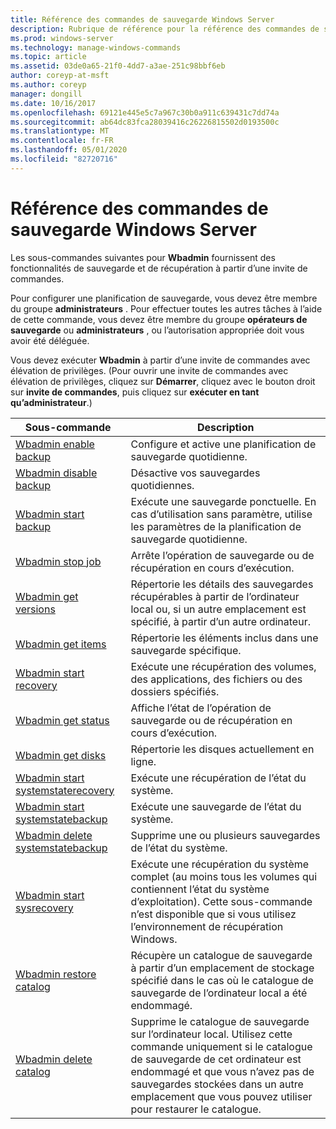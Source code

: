 ```yaml
---
title: Référence des commandes de sauvegarde Windows Server
description: Rubrique de référence pour la référence des commandes de sauvegarde.
ms.prod: windows-server
ms.technology: manage-windows-commands
ms.topic: article
ms.assetid: 03de0a65-21f0-4dd7-a3ae-251c98bbf6eb
author: coreyp-at-msft
ms.author: coreyp
manager: dongill
ms.date: 10/16/2017
ms.openlocfilehash: 69121e445e5c7a967c30b0a911c639431c7dd74a
ms.sourcegitcommit: ab64dc83fca28039416c26226815502d0193500c
ms.translationtype: MT
ms.contentlocale: fr-FR
ms.lasthandoff: 05/01/2020
ms.locfileid: "82720716"
---
```

# <a name="windows-server-backup-command-reference"></a>Référence des commandes de sauvegarde Windows Server



Les sous-commandes suivantes pour **Wbadmin** fournissent des fonctionnalités de sauvegarde et de récupération à partir d’une invite de commandes.

Pour configurer une planification de sauvegarde, vous devez être membre du groupe **administrateurs** . Pour effectuer toutes les autres tâches à l’aide de cette commande, vous devez être membre du groupe **opérateurs de sauvegarde** ou **administrateurs** , ou l’autorisation appropriée doit vous avoir été déléguée.

Vous devez exécuter **Wbadmin** à partir d’une invite de commandes avec élévation de privilèges. (Pour ouvrir une invite de commandes avec élévation de privilèges, cliquez sur **Démarrer**, cliquez avec le bouton droit sur **invite de commandes**, puis cliquez sur **exécuter en tant qu’administrateur**.)

|Sous-commande|Description|
|----------|-----------|
|[Wbadmin enable backup](wbadmin-enable-backup.md)|Configure et active une planification de sauvegarde quotidienne.|
|[Wbadmin disable backup](wbadmin-disable-backup.md)|Désactive vos sauvegardes quotidiennes.|
|[Wbadmin start backup](wbadmin-start-backup.md)|Exécute une sauvegarde ponctuelle. En cas d’utilisation sans paramètre, utilise les paramètres de la planification de sauvegarde quotidienne.|
|[Wbadmin stop job](wbadmin-stop-job.md)|Arrête l’opération de sauvegarde ou de récupération en cours d’exécution.|
|[Wbadmin get versions](wbadmin-get-versions.md)|Répertorie les détails des sauvegardes récupérables à partir de l’ordinateur local ou, si un autre emplacement est spécifié, à partir d’un autre ordinateur.|
|[Wbadmin get items](wbadmin-get-items.md)|Répertorie les éléments inclus dans une sauvegarde spécifique.|
|[Wbadmin start recovery](wbadmin-start-recovery.md)|Exécute une récupération des volumes, des applications, des fichiers ou des dossiers spécifiés.|
|[Wbadmin get status](wbadmin-get-status.md)|Affiche l’état de l’opération de sauvegarde ou de récupération en cours d’exécution.|
|[Wbadmin get disks](wbadmin-get-disks.md)|Répertorie les disques actuellement en ligne.|
|[Wbadmin start systemstaterecovery](wbadmin-start-systemstaterecovery.md)|Exécute une récupération de l’état du système.|
|[Wbadmin start systemstatebackup](wbadmin-start-systemstatebackup.md)|Exécute une sauvegarde de l’état du système.|
|[Wbadmin delete systemstatebackup](wbadmin-delete-systemstatebackup.md)|Supprime une ou plusieurs sauvegardes de l’état du système.|
|[Wbadmin start sysrecovery](wbadmin-start-sysrecovery.md)|Exécute une récupération du système complet (au moins tous les volumes qui contiennent l’état du système d’exploitation). Cette sous-commande n’est disponible que si vous utilisez l’environnement de récupération Windows.|
|[Wbadmin restore catalog](wbadmin-restore-catalog.md)|Récupère un catalogue de sauvegarde à partir d’un emplacement de stockage spécifié dans le cas où le catalogue de sauvegarde de l’ordinateur local a été endommagé.|
|[Wbadmin delete catalog](wbadmin-delete-catalog.md)|Supprime le catalogue de sauvegarde sur l’ordinateur local. Utilisez cette commande uniquement si le catalogue de sauvegarde de cet ordinateur est endommagé et que vous n’avez pas de sauvegardes stockées dans un autre emplacement que vous pouvez utiliser pour restaurer le catalogue.|